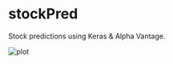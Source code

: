 # stockPred

Stock predictions using Keras & Alpha Vantage.

![plot](https://res.cloudinary.com/takeout/image/upload/v1626095581/Capture3_gujg9z.png)
